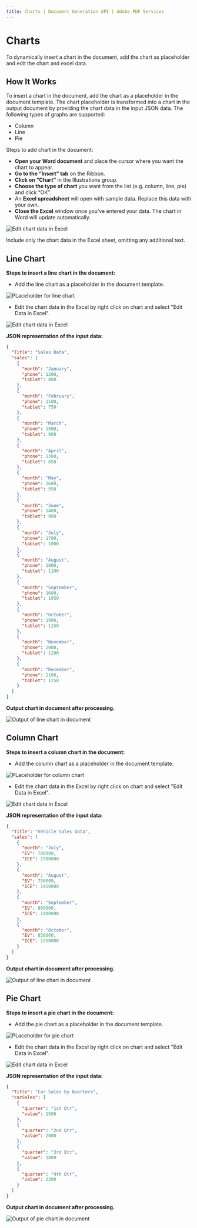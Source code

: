 ```yaml
---
title: Charts | Document Generation API | Adobe PDF Services
---
```

# Charts

To dynamically insert a chart in the document, add the chart as placeholder and edit the chart and excel data.

## How It Works

To insert a chart in the document, add the chart as a placeholder in the document template. The chart placeholder is transformed into a chart in the output document by providing the chart data in the input JSON data.
The following types of graphs are supported:

- Column
- Line
- Pie

Steps to add chart in the document:

- **Open your Word document** and place the cursor where you want the chart to appear.
- **Go to the “Insert” tab** on the Ribbon.
- **Click on “Chart”** in the Illustrations group.
- **Choose the type of chart** you want from the list (e.g. column, line, pie) and click “OK”.
- An **Excel spreadsheet** will open with sample data. Replace this data with your own.
- **Close the Excel** window once you’ve entered your data. The chart in Word will update automatically.

![Edit chart data in Excel](../images/insert_chart_in_document.png)

<InlineAlert slots="text"/>

Include only the chart data in the Excel sheet, omitting any additional text.

## Line Chart

**Steps to insert a line chart in the document:**

- Add the line chart as a placeholder in the document template.

![PLaceholder for line chart](../images/placeholder_line_chart.png)

- Edit the chart data in the Excel by right click on chart and select "Edit Data in Excel".

![Edit chart data in Excel](../images/line_chart_excel.jpg)

**JSON representation of the input data:**

```json
{
  "Title": "Sales Data",
  "sales": [
    {
      "month": "January",
      "phone": 1200,
      "tablet": 800
    },
    {
      "month": "February",
      "phone": 1100,
      "tablet": 750
    },
    {
      "month": "March",
      "phone": 1500,
      "tablet": 900
    },
    {
      "month": "April",
      "phone": 1300,
      "tablet": 850
    },
    {
      "month": "May",
      "phone": 1600,
      "tablet": 950
    },
    {
      "month": "June",
      "phone": 1400,
      "tablet": 900
    },
    {
      "month": "July",
      "phone": 1700,
      "tablet": 1000
    },
    {
      "month": "August",
      "phone": 1800,
      "tablet": 1100
    },
    {
      "month": "September",
      "phone": 1600,
      "tablet": 1050
    },
    {
      "month": "October",
      "phone": 1900,
      "tablet": 1150
    },
    {
      "month": "November",
      "phone": 2000,
      "tablet": 1200
    },
    {
      "month": "December",
      "phone": 2100,
      "tablet": 1250
    }
  ]
}
```

**Output chart in document after processing.**

![Output of line chart in document](../images/line_chart_output.png)

## Column Chart


**Steps to insert a column chart in the document:**

- Add the column chart as a placeholder in the document template.

![PLaceholder for column chart](../images/placeholder_column_chart.png)

- Edit the chart data in the Excel by right click on chart and select "Edit Data in Excel".

![Edit chart data in Excel](../images/column_chart_excel.png)

**JSON representation of the input data:**

```json
{
  "Title": "Vehicle Sales Data",
  "sales": [
    {
      "month": "July",
      "EV": 700000,
      "ICE": 1500000
    },
    {
      "month": "August",
      "EV": 750000,
      "ICE": 1450000
    },
    {
      "month": "September",
      "EV": 800000,
      "ICE": 1400000
    },
    {
      "month": "October",
      "EV": 850000,
      "ICE": 1350000
    }
  ]
}

```

**Output chart in document after processing.**

![Output of line chart in document](../images/column_chart_output.png)

## Pie Chart

**Steps to insert a pie chart in the document:**

- Add the pie chart as a placeholder in the document template.

![PLaceholder for pie chart](../images/placeholder_column_chart.png)

- Edit the chart data in the Excel by right click on chart and select "Edit Data in Excel".

![Edit chart data in Excel](../images/pie_chart_excel.png)

**JSON representation of the input data:**

```json
{
  "Title": "Car Sales by Quarters",
  "carSales": [
    {
      "quarter": "1st Qtr",
      "value": 1500
    },
    {
      "quarter": "2nd Qtr",
      "value": 2000
    },
    {
      "quarter": "3rd Qtr",
      "value": 1800
    },
    {
      "quarter": "4th Qtr",
      "value": 2200
    }
  ]
}
```

**Output chart in document after processing.**

![Output of pie chart in document](../images/pie_chart_output.png)
